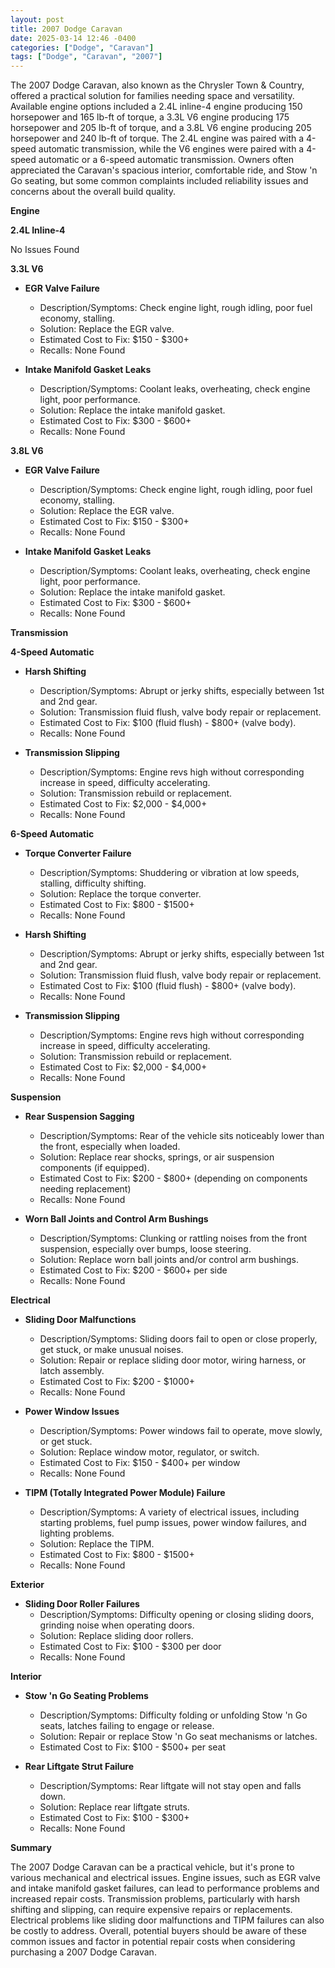 ```yaml
---
layout: post
title: 2007 Dodge Caravan
date: 2025-03-14 12:46 -0400
categories: ["Dodge", "Caravan"]
tags: ["Dodge", "Caravan", "2007"]
---
```

The 2007 Dodge Caravan, also known as the Chrysler Town & Country, offered a practical solution for families needing space and versatility. Available engine options included a 2.4L inline-4 engine producing 150 horsepower and 165 lb-ft of torque, a 3.3L V6 engine producing 175 horsepower and 205 lb-ft of torque, and a 3.8L V6 engine producing 205 horsepower and 240 lb-ft of torque. The 2.4L engine was paired with a 4-speed automatic transmission, while the V6 engines were paired with a 4-speed automatic or a 6-speed automatic transmission. Owners often appreciated the Caravan's spacious interior, comfortable ride, and Stow 'n Go seating, but some common complaints included reliability issues and concerns about the overall build quality.

**Engine**

**2.4L Inline-4**

No Issues Found

**3.3L V6**

*   **EGR Valve Failure**
    *   Description/Symptoms: Check engine light, rough idling, poor fuel economy, stalling.
    *   Solution: Replace the EGR valve.
    *   Estimated Cost to Fix: $150 - $300+
    *   Recalls: None Found

*   **Intake Manifold Gasket Leaks**
    *   Description/Symptoms: Coolant leaks, overheating, check engine light, poor performance.
    *   Solution: Replace the intake manifold gasket.
    *   Estimated Cost to Fix: $300 - $600+
    *   Recalls: None Found

**3.8L V6**

*   **EGR Valve Failure**
    *   Description/Symptoms: Check engine light, rough idling, poor fuel economy, stalling.
    *   Solution: Replace the EGR valve.
    *   Estimated Cost to Fix: $150 - $300+
    *   Recalls: None Found

*   **Intake Manifold Gasket Leaks**
    *   Description/Symptoms: Coolant leaks, overheating, check engine light, poor performance.
    *   Solution: Replace the intake manifold gasket.
    *   Estimated Cost to Fix: $300 - $600+
    *   Recalls: None Found

**Transmission**

**4-Speed Automatic**

*   **Harsh Shifting**
    *   Description/Symptoms: Abrupt or jerky shifts, especially between 1st and 2nd gear.
    *   Solution: Transmission fluid flush, valve body repair or replacement.
    *   Estimated Cost to Fix: $100 (fluid flush) - $800+ (valve body).
    *   Recalls: None Found

*   **Transmission Slipping**
    *   Description/Symptoms: Engine revs high without corresponding increase in speed, difficulty accelerating.
    *   Solution: Transmission rebuild or replacement.
    *   Estimated Cost to Fix: $2,000 - $4,000+
    *   Recalls: None Found

**6-Speed Automatic**

*   **Torque Converter Failure**
    *   Description/Symptoms: Shuddering or vibration at low speeds, stalling, difficulty shifting.
    *   Solution: Replace the torque converter.
    *   Estimated Cost to Fix: $800 - $1500+
    *   Recalls: None Found

*   **Harsh Shifting**
    *   Description/Symptoms: Abrupt or jerky shifts, especially between 1st and 2nd gear.
    *   Solution: Transmission fluid flush, valve body repair or replacement.
    *   Estimated Cost to Fix: $100 (fluid flush) - $800+ (valve body).
    *   Recalls: None Found

*   **Transmission Slipping**
    *   Description/Symptoms: Engine revs high without corresponding increase in speed, difficulty accelerating.
    *   Solution: Transmission rebuild or replacement.
    *   Estimated Cost to Fix: $2,000 - $4,000+
    *   Recalls: None Found

**Suspension**

*   **Rear Suspension Sagging**
    *   Description/Symptoms: Rear of the vehicle sits noticeably lower than the front, especially when loaded.
    *   Solution: Replace rear shocks, springs, or air suspension components (if equipped).
    *   Estimated Cost to Fix: $200 - $800+ (depending on components needing replacement)
    *   Recalls: None Found

*   **Worn Ball Joints and Control Arm Bushings**
    *   Description/Symptoms: Clunking or rattling noises from the front suspension, especially over bumps, loose steering.
    *   Solution: Replace worn ball joints and/or control arm bushings.
    *   Estimated Cost to Fix: $200 - $600+ per side
    *   Recalls: None Found

**Electrical**

*   **Sliding Door Malfunctions**
    *   Description/Symptoms: Sliding doors fail to open or close properly, get stuck, or make unusual noises.
    *   Solution: Repair or replace sliding door motor, wiring harness, or latch assembly.
    *   Estimated Cost to Fix: $200 - $1000+
    *   Recalls: None Found

*   **Power Window Issues**
    *   Description/Symptoms: Power windows fail to operate, move slowly, or get stuck.
    *   Solution: Replace window motor, regulator, or switch.
    *   Estimated Cost to Fix: $150 - $400+ per window
    *   Recalls: None Found

*   **TIPM (Totally Integrated Power Module) Failure**
    *   Description/Symptoms: A variety of electrical issues, including starting problems, fuel pump issues, power window failures, and lighting problems.
    *   Solution: Replace the TIPM.
    *   Estimated Cost to Fix: $800 - $1500+
    *   Recalls: None Found

**Exterior**

*   **Sliding Door Roller Failures**
    *   Description/Symptoms: Difficulty opening or closing sliding doors, grinding noise when operating doors.
    *   Solution: Replace sliding door rollers.
    *   Estimated Cost to Fix: $100 - $300 per door
    *   Recalls: None Found

**Interior**

*   **Stow 'n Go Seating Problems**
    *   Description/Symptoms: Difficulty folding or unfolding Stow 'n Go seats, latches failing to engage or release.
    *   Solution: Repair or replace Stow 'n Go seat mechanisms or latches.
    *   Estimated Cost to Fix: $100 - $500+ per seat

*   **Rear Liftgate Strut Failure**
    *   Description/Symptoms: Rear liftgate will not stay open and falls down.
    *   Solution: Replace rear liftgate struts.
    *   Estimated Cost to Fix: $100 - $300+
    *   Recalls: None Found

**Summary**

The 2007 Dodge Caravan can be a practical vehicle, but it's prone to various mechanical and electrical issues. Engine issues, such as EGR valve and intake manifold gasket failures, can lead to performance problems and increased repair costs. Transmission problems, particularly with harsh shifting and slipping, can require expensive repairs or replacements. Electrical problems like sliding door malfunctions and TIPM failures can also be costly to address. Overall, potential buyers should be aware of these common issues and factor in potential repair costs when considering purchasing a 2007 Dodge Caravan.

